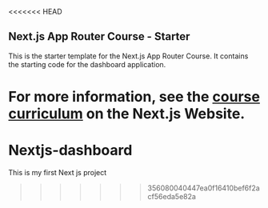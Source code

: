<<<<<<< HEAD
## Next.js App Router Course - Starter

This is the starter template for the Next.js App Router Course. It contains the starting code for the dashboard application.

For more information, see the [course curriculum](https://nextjs.org/learn) on the Next.js Website.
=======
# Nextjs-dashboard
This is my first Next js project
>>>>>>> 356080040447ea0f16410bef6f2acf56eda5e82a
